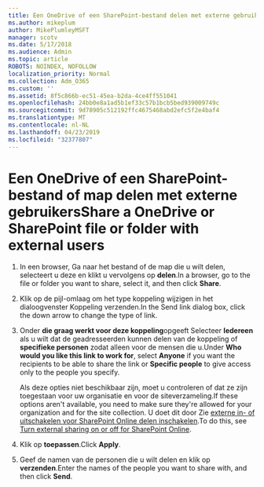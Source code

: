 ```yaml
---
title: Een OneDrive of een SharePoint-bestand delen met externe gebruikers
ms.author: mikeplum
author: MikePlumleyMSFT
manager: scotv
ms.date: 5/17/2018
ms.audience: Admin
ms.topic: article
ROBOTS: NOINDEX, NOFOLLOW
localization_priority: Normal
ms.collection: Adm_O365
ms.custom: ''
ms.assetid: 8f5c866b-ec51-45ea-b2da-4ce4ff551041
ms.openlocfilehash: 24bb0e8a1ad5b1ef33c57b1bcb5bed939009749c
ms.sourcegitcommit: 9d78905c512192ffc4675468abd2efc5f2e4baf4
ms.translationtype: MT
ms.contentlocale: nl-NL
ms.lasthandoff: 04/23/2019
ms.locfileid: "32377807"
---
```

# <a name="share-a-onedrive-or-sharepoint-file-or-folder-with-external-users"></a><span data-ttu-id="377f8-102">Een OneDrive of een SharePoint-bestand of map delen met externe gebruikers</span><span class="sxs-lookup"><span data-stu-id="377f8-102">Share a OneDrive or SharePoint file or folder with external users</span></span>

1. <span data-ttu-id="377f8-103">In een browser, Ga naar het bestand of de map die u wilt delen, selecteert u deze en klikt u vervolgens op **delen**.</span><span class="sxs-lookup"><span data-stu-id="377f8-103">In a browser, go to the file or folder you want to share, select it, and then click **Share**.</span></span>
    
2. <span data-ttu-id="377f8-104">Klik op de pijl-omlaag om het type koppeling wijzigen in het dialoogvenster Koppeling verzenden.</span><span class="sxs-lookup"><span data-stu-id="377f8-104">In the Send link dialog box, click the down arrow to change the type of link.</span></span>
    
3. <span data-ttu-id="377f8-105">Onder **die graag werkt voor deze koppeling**opgeeft Selecteer **Iedereen** als u wilt dat de geadresseerden kunnen delen van de koppeling of **specifieke personen** zodat alleen voor de mensen die u.</span><span class="sxs-lookup"><span data-stu-id="377f8-105">Under **Who would you like this link to work for**, select **Anyone** if you want the recipients to be able to share the link or **Specific people** to give access only to the people you specify.</span></span> 
    
    <span data-ttu-id="377f8-106">Als deze opties niet beschikbaar zijn, moet u controleren of dat ze zijn toegestaan voor uw organisatie en voor de siteverzameling.</span><span class="sxs-lookup"><span data-stu-id="377f8-106">If these options aren't available, you need to make sure they're allowed for your organization and for the site collection.</span></span> <span data-ttu-id="377f8-107">U doet dit door Zie [externe in- of uitschakelen voor SharePoint Online delen inschakelen](https://go.microsoft.com/fwlink/?linkid=866426).</span><span class="sxs-lookup"><span data-stu-id="377f8-107">To do this, see [Turn external sharing on or off for SharePoint Online](https://go.microsoft.com/fwlink/?linkid=866426).</span></span>
    
4. <span data-ttu-id="377f8-108">Klik op **toepassen**.</span><span class="sxs-lookup"><span data-stu-id="377f8-108">Click **Apply**.</span></span>
    
5. <span data-ttu-id="377f8-109">Geef de namen van de personen die u wilt delen en klik op **verzenden**.</span><span class="sxs-lookup"><span data-stu-id="377f8-109">Enter the names of the people you want to share with, and then click **Send**.</span></span>
    

